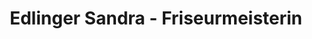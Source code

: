 ---
title: "Edlinger Sandra - Friseurmeisterin"
url: /grossgoettfritz/edlinger-sandra-friseurmeisterin/
shop: Friseur
---